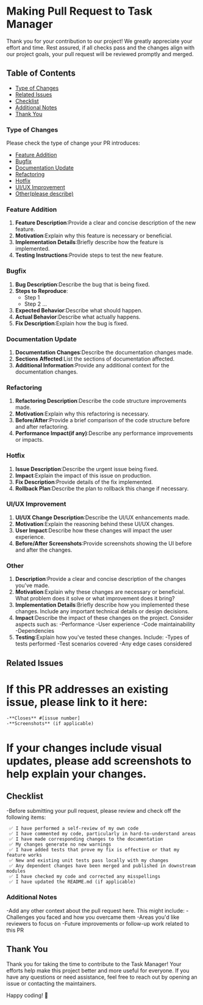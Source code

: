 # Making Pull Request to Task Manager

Thank you for your contribution to our project! We greatly appreciate your effort and time. Rest assured, if all checks pass and the changes align with our project goals, your pull request will be reviewed promptly and merged.

## Table of Contents

- [Type of Changes](#type-of-changes)
- [Related Issues](#related-issues)
- [Checklist](#checklist)
- [Additional Notes](#additional-notes)
- [Thank You](#thank-you)

### Type of Changes
Please check the type of change your PR introduces:

- [Feature Addition](#feature-addition)
- [Bugfix](#bugfix)
- [Documentation Update](#documentation-update)
- [Refactoring](#refactoring)
- [Hotfix](#hotfix)
- [UI/UX Improvement](#uiux-improvement)
- [Other(please describe)](#other)


### Feature Addition
1. **Feature Description**:Provide a clear and concise description of the new feature.
2. **Motivation**:Explain why this feature is necessary or beneficial.
3. **Implementation Details**:Briefly describe how the feature is implemented.
4. **Testing Instructions**:Provide steps to test the new feature.

### Bugfix
1. **Bug Description**:Describe the bug that is being fixed.
2. **Steps to Reproduce**:
    - Step 1
    - Step 2
     ...
3. **Expected Behavior**:Describe what should happen.
4. **Actual Behavior**:Describe what actually happens.
5. **Fix Description**:Explain how the bug is fixed.

### Documentation Update
1. **Documentation Changes**:Describe the documentation changes made.
2. **Sections Affected**:List the sections of documentation affected.
3. **Additional Information**:Provide any additional context for the documentation changes.

### Refactoring
1. **Refactoring Description**:Describe the code structure improvements made.
2. **Motivation**:Explain why this refactoring is necessary.
3. **Before/After**:Provide a brief comparison of the code structure before and after         refactoring.
4. **Performance Impact(if any)**:Describe any performance improvements or impacts.

### Hotfix
1. **Issue Description**:Describe the urgent issue being fixed.
2. **Impact**:Explain the impact of this issue on production.
3. **Fix Description**:Provide details of the fix implemented.
4. **Rollback Plan**:Describe the plan to rollback this change if necessary.

### UI/UX Improvement
1. **UI/UX Change Description**:Describe the UI/UX enhancements made.
2. **Motivation**:Explain the reasoning behind these UI/UX changes.
3. **User Impact**:Describe how these changes will impact the user experience.
4. **Before/After Screenshots**:Provide screenshots showing the UI before and after the changes.

### Other
1. **Description**:Provide a clear and concise description of the changes you've made.
2. **Motivation**:Explain why these changes are necessary or beneficial. What problem does it solve or what improvement does it bring?
3. **Implementation Details**:Briefly describe how you implemented these changes. Include any important technical details or design decisions.
4. **Impact**:Describe the impact of these changes on the project. Consider aspects such as:
    -Performance
    -User experience
    -Code maintainability
    -Dependencies
5. **Testing**:Explain how you've tested these changes. Include:
    -Types of tests performed
    -Test scenarios covered
    -Any edge cases considered

## Related Issues
# If this PR addresses an existing issue, please link to it here:
    -**Closes** #[issue number]
    -**Screenshots** (if applicable)
# If your changes include visual updates, please add screenshots to help explain your changes.

## Checklist
-Before submitting your pull request, please review and check off the following items:

     ✅ I have performed a self-review of my own code
     ✅ I have commented my code, particularly in hard-to-understand areas
     ✅ I have made corresponding changes to the documentation
     ✅ My changes generate no new warnings
     ✅ I have added tests that prove my fix is effective or that my feature works
     ✅ New and existing unit tests pass locally with my changes
     ✅ Any dependent changes have been merged and published in downstream modules
     ✅ I have checked my code and corrected any misspellings
     ✅ I have updated the README.md (if applicable)

### Additional Notes
 -Add any other context about the pull request here. This might include:
    -Challenges you faced and how you overcame them
    -Areas you'd like reviewers to focus on
    -Future improvements or follow-up work related to this PR

## Thank You

Thank you for taking the time to contribute to the Task Manager! Your efforts help make this project better and more useful for everyone. If you have any questions or need assistance, feel free to reach out by opening an issue or contacting the maintainers.

Happy coding! 🚀

